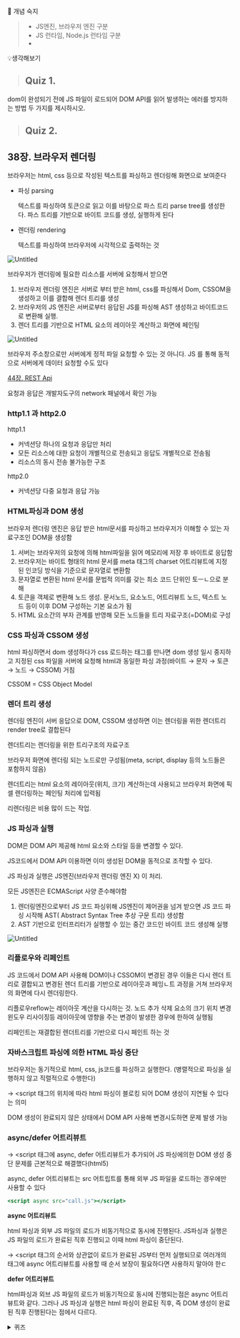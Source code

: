 🔐 개념 숙지
> - JS엔진, 브라우저 엔진 구분
> - JS 런타임, Node.js 런타임 구분
> - 



💡생각해보기
> ## Quiz 1.
dom이 완성되기 전에 JS 파일이 로드되어 DOM API를 읽어 발생하는 에러를 방지하는 방법 두 가지를 제시하시오.

> ## Quiz 2. 

## 38장. 브라우저 렌더링


브라우저는 html, css 등으로 작성된 텍스트를 파싱하고 렌더링해 화면으로 보여준다

- 파싱 parsing
    
    텍스트를 파싱하여 토큰으로 읽고  이를 바탕으로 파스 트리 parse tree를 생성한다. 파스 트리를 기반으로 바이트 코드를 생성, 실행하게 된다
    
- 렌더링 rendering
    
    텍스트를 파싱하여 브라우저에 시각적으로 출력하는 것
    

![Untitled](https://s3-us-west-2.amazonaws.com/secure.notion-static.com/fb0e81f0-6bbf-4864-9d2e-b6dc5b0cd6a1/Untitled.png)

브라우저가 렌더링에 필요한 리소스를 서버에 요청해서 받으면

1. 브라우저 렌더링 엔진은 서버로 부터 받은 html, css를 파싱해서 Dom, CSSOM을 생성하고 이를 결합해 렌더 트리를 생성
2. 브라우저의 JS 엔진은 서버로부터 응답된 JS를 파싱해 AST 생성하고 바이트코드로 변환해 실행.
3. 렌더 트리를 기반으로 HTML 요소의 레이아웃 계산하고 화면에 페인팅

![Untitled](https://s3-us-west-2.amazonaws.com/secure.notion-static.com/ca1ea3f5-6642-4301-b98e-c920d4cb2fed/Untitled.png)

브라우저 주소창으로만 서버에게 정적 파일 요청할 수 있는 것 아니다. JS 를 통해 동적으로 서버에게 데이터 요청할 수도 있다

[44장. REST Api](https://www.notion.so/44-REST-Api-92afb8cdb6c94cbf9e664ebf1eedc383) 

요청과 응답은 개발자도구의 network 패널에서 확인 가능

### http1.1 과 http2.0

http1.1

- 커넥션당 하나의 요청과 응답만 처리
- 모든 리소스에 대한 요청이 개별적으로 전송되고 응답도 개별적으로 전송됨
- 리소스의 동시 전송 불가능한 구조

http2.0

- 커넥션당 다중 요청과 응답 가능

### HTML파싱과 DOM 생성

브라우저 렌더링 엔진은 응답 받은 html문서를 파싱하고 브라우저가 이해할 수 있는 자료구조인 DOM을 생성함

1. 서버는 브라우저의 요청에 의해 html파일을 읽어 메모리에 저장 후 바이트로 응답함
2. 브라우저는 바이트 형태의 html 문서를 meta 태그의 charset 어트리뷰트에 지정된 인코딩 방식을 기준으로 문자열로 변환함
3. 문자열로 변환된 html 문서를 문법적 의미를 갖는 최소 코드 단위인 토ㅡㄴ으로 분해
4. 토큰을 객체로 변환해 노드 생성. 문서노드, 요소노드, 어트리뷰트 노드, 텍스트 노드 등이 이후 DOM 구성하는 기본 요소가 됨
5. HTML 요소간의 부자 관계를 반영해 모든 노드들을 트리 자료구조(=DOM)로 구성

### CSS 파싱과 CSSOM 생성

html 파싱하면서 dom 생성하다가 css 로드하는 태그를 만나면 dom 생성 일시 중지하고 지정된 css 파일을 서버에 요청해 html과 동일한 파싱 과정(바이트 → 문자 → 토큰→ 노드 → CSSOM) 거침

CSSOM = CSS Object Model

### 렌더 트리 생성

렌더링 엔진이 서버 응답으로 DOM, CSSOM 생성하면 이는 렌더링을 위한 렌더트리 render tree로 결합된다

렌더트리는 렌더링을 위한 트리구조의 자료구조

브라우저 화면에 렌더링 되는 노드로만 구성됨(meta, script, display 등의 노드들은 포함하지 않음)

렌더트리는 html 요소의 레이아웃(위치, 크기) 계산하는데 사용되고 브라우저 화면에 픽셀 렌더링하는 페인팅 처리에 입력됨

리렌더링은 비용 많이 드는 작업.

### JS 파싱과 실행

DOM은 DOM API 제공해 html 요소와 스타일 등을 변경할 수 있다. 

JS코드에서 DOM API 이용하면 이미 생성된 DOM을 동적으로 조작할 수 있다. 

JS 파싱과 실행은 JS엔진(브라우저 렌더링 엔진 X) 이 처리.

모든 JS엔진은 ECMAScript 사양 준수해야함

1. 렌더링엔진으로부터 JS 코드 파싱위해 JS엔진이 제어권을 넘겨 받으면 JS 코드 파싱 시작해 AST( Abstract Syntax Tree 추상 구문 트리) 생성함
2. AST 기반으로 인터프리터가 실행할 수 있는 중간 코드인 바이트 코드 생성해 실행

![Untitled](https://s3-us-west-2.amazonaws.com/secure.notion-static.com/a47fa034-490c-433e-8306-726732d0feeb/Untitled.png)

### 리플로우와 리페인트

JS 코드에서 DOM API 사용해 DOM이나 CSSOM이 변경된 경우 이들은 다시 렌더 트리로 결합되고 변경된 렌더 트리를 기반으로 레이아웃과 페잉ㄴ트 과정을 거쳐 브라우저의 화면에 다시 렌더링한다. 

리플로우reflow는 레이아웃 계산을 다시하는 것. 노드 추가 삭제 요소의 크기 위치 변경 윈도우 리사이징등 레이아웃에 영향을 주는 변경이 발생한 경우에 한하여 실행됨

리페인트는 재결합된 렌더트리를 기반으로 다시 페인트 하는 것

### 자바스크립트 파싱에 의한 HTML 파싱 중단

브라우저는 동기적으로 html, css, js코드를 파싱하고 실행한다. (병렬적으로 파싱을 실행하지 않고 직렬적으로 수행한다)

→ <script  태그의 위치에 따라 html 파싱이 블로킹 되어 DOM 생성이 지연될 수 있다는 의미

DOM 생성이 완료되지 않은 상태에서 DOM API 사용해 변경시도하면 문제 발생 가능

### async/defer 어트리뷰트

→ <script 태그에 async, defer 어트리뷰트가 추가되어 JS 파싱에의한 DOM 생성 중단 문제를 근본적으로 해결했다(html5)

async, defer 어트리뷰트는 src 어트립트를 통해 외부 JS 파일을 로드하는 경우에만 사용할 수 있다

```jsx
<script async src="call.js"></script>
```

**async 어트리뷰트**

html 파싱과 외부 JS 파일의 로드가 비동기적으로 동시에 진행된다. JS파싱과 실행은 JS 파일의 로드가 완료된 직후 진행되고 이때 html 파싱이 중단된다. 

→ <script 태그의 순서와 상관없이 로드가 완료된 JS부터 먼저 실행되므로 여러개의 태그에 async 어트리뷰트를 사용할 때 순서 보장이 필요하다면 사용하지 말아야 한ㄷ

**defer 어트리뷰트**

html파싱과 외브 JS 파일의 로드가 비동기적으로 동시에 진행되는점은 async 어트리뷰트와 같다. 그러나 JS 파싱과 실행은 html 파싱이 완료된 직후, 즉 DOM 생성이 완료된 직후 진행된다는 점에서 다르다.

<details> <summary>퀴즈</summary>
dom이 완성되기 전에 JS 파일이 로드되어 DOM API를 읽어 발생하는 에러를 방지하는 방법 두 가지를 제시하시오

1. script태그를 바디 최하단에 위치
2. async/defer 어트리뷰트 사용
</details>